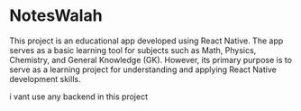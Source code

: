 # NotesWalah
This project is an educational app developed using React Native. The app serves as a basic learning tool for subjects such as Math, Physics, Chemistry, and General Knowledge (GK). However, its primary purpose is to serve as a learning project for understanding and applying React Native development skills.


i vant use any backend in this project

